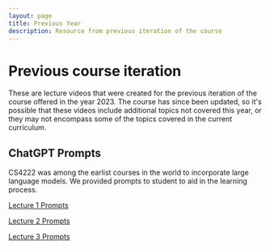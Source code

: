 ```yaml
---
layout: page
title: Previous Year
description: Resource from previous iteration of the course
---
```


# Previous course iteration

These are lecture videos that were created for the previous iteration of the course offered in the year 2023. The course has since been updated, so it's possible that these videos include additional topics not covered this year, or they may not encompass some of the topics covered in the current curriculum.

## ChatGPT Prompts

CS4222 was among the earlist courses in the world to incorporate large language models. We provided prompts to student to aid in the learning process. 

[Lecture 1 Prompts](https://weiserlab.github.io/ambuj/cs4222_chatgpt)

[Lecture 2 Prompts](https://weiserlab.github.io/ambuj/cs4222_chatgpt) 

[Lecture 3 Prompts](https://weiserlab.github.io/ambuj/cs4222_chatgpt)


